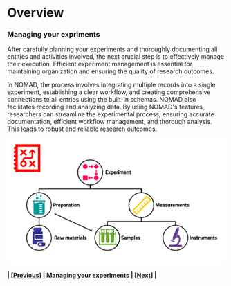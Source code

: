 # Overview
### **Managing your expriments**

After carefully planning your experiments and thoroughly documenting all entities and activities involved, the next crucial step is to effectively manage their execution. Efficient experiment management is essential for maintaining organization and ensuring the quality of research outcomes.

In NOMAD, the process involves integrating multiple records into a single experiment, establishing a clear workflow, and creating comprehensive connections to all entries using the built-in schemas. NOMAD also facilitates recording and analyzing data. By using NOMAD's features, researchers can streamline the experimental process, ensuring accurate documentation, efficient workflow management, and thorough analysis. This leads to robust and reliable research outcomes.

![Alt text](images/Overview/4.png)

**| [[Previous]](5_02_Overview_document.md) |   Managing your experiments   | [[Next]](5_04_Overview_share.md) |**